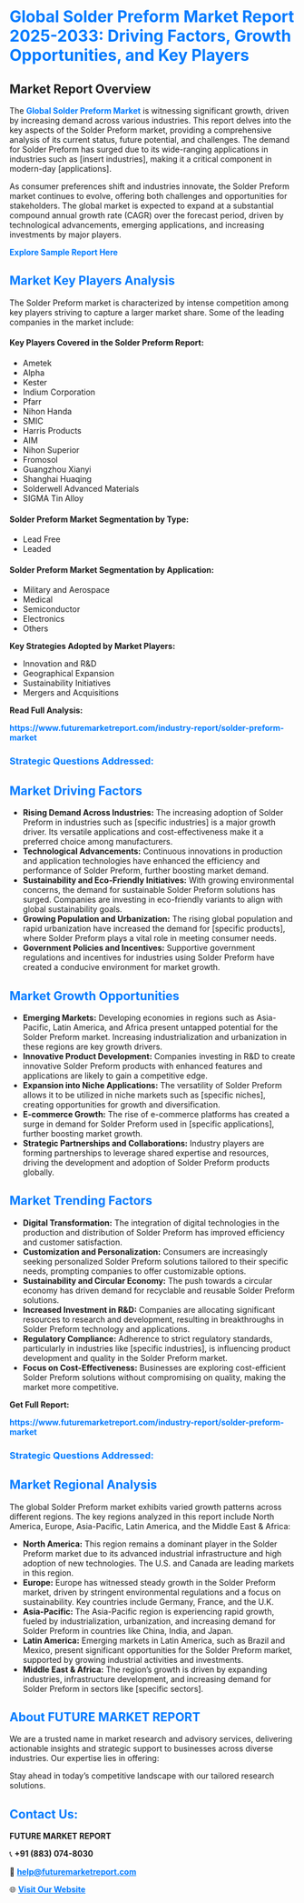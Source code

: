<h1 style="color: #007BFF;">Global Solder Preform Market Report 2025-2033: Driving Factors, Growth Opportunities, and Key Players</h1>

<section id="overview">
<h2>Market Report Overview</h2>
<p>The <a href="https://www.futuremarketreport.com/industry-report/solder-preform-market" style="color: #007BFF; text-decoration: none;"><strong>Global Solder Preform Market</strong></a> is witnessing significant growth, driven by increasing demand across various industries. This report delves into the key aspects of the Solder Preform market, providing a comprehensive analysis of its current status, future potential, and challenges. The demand for Solder Preform has surged due to its wide-ranging applications in industries such as [insert industries], making it a critical component in modern-day [applications].</p>
<p>As consumer preferences shift and industries innovate, the Solder Preform market continues to evolve, offering both challenges and opportunities for stakeholders. The global market is expected to expand at a substantial compound annual growth rate (CAGR) over the forecast period, driven by technological advancements, emerging applications, and increasing investments by major players.</p>
</section>

<section id="overview">
<p><a href="https://www.futuremarketreport.com/request-sample/reportId=28077" style="color: #007BFF; text-decoration: none;"><strong>Explore Sample Report Here</strong></a></p>
</section>

<section id="key-players">
<h2 style="color: #007BFF;">Market Key Players Analysis</h2>
<p>The Solder Preform market is characterized by intense competition among key players striving to capture a larger market share. Some of the leading companies in the market include:</p>
<h4>Key Players Covered in the Solder Preform Report:</h4>
<ul><li>Ametek</li><li>Alpha</li><li>Kester</li><li>Indium Corporation</li><li>Pfarr</li><li>Nihon Handa</li><li>SMIC</li><li>Harris Products</li><li>AIM</li><li>Nihon Superior</li><li>Fromosol</li><li>Guangzhou Xianyi</li><li>Shanghai Huaqing</li><li>Solderwell Advanced Materials</li><li>SIGMA Tin Alloy</li></ul>
<h4>Solder Preform Market Segmentation by Type:</h4>
<ul><li>Lead Free</li><li>Leaded</li></ul>

<h4>Solder Preform Market Segmentation by Application:</h4>
<ul><li>Military and Aerospace</li><li>Medical</li><li>Semiconductor</li><li>Electronics</li><li>Others</li></ul>
<p><strong>Key Strategies Adopted by Market Players:</strong></p>
<ul>
<li>Innovation and R&D</li>
<li>Geographical Expansion</li>
<li>Sustainability Initiatives</li>
<li>Mergers and Acquisitions</li>
</ul>
</section>

<section>
<p><strong>Read Full Analysis: </strong></p><a href="https://www.futuremarketreport.com/industry-report/solder-preform-market" style="color: #007BFF; text-decoration: none;"><strong>https://www.futuremarketreport.com/industry-report/solder-preform-market</strong></a>
<h3 style="color: #007BFF;">Strategic Questions Addressed:</h3>
</section>

<section id="driving-factors">
<h2 style="color: #007BFF;">Market Driving Factors</h2>
<ul>
<li><strong>Rising Demand Across Industries:</strong> The increasing adoption of Solder Preform in industries such as [specific industries] is a major growth driver. Its versatile applications and cost-effectiveness make it a preferred choice among manufacturers.</li>
<li><strong>Technological Advancements:</strong> Continuous innovations in production and application technologies have enhanced the efficiency and performance of Solder Preform, further boosting market demand.</li>
<li><strong>Sustainability and Eco-Friendly Initiatives:</strong> With growing environmental concerns, the demand for sustainable Solder Preform solutions has surged. Companies are investing in eco-friendly variants to align with global sustainability goals.</li>
<li><strong>Growing Population and Urbanization:</strong> The rising global population and rapid urbanization have increased the demand for [specific products], where Solder Preform plays a vital role in meeting consumer needs.</li>
<li><strong>Government Policies and Incentives:</strong> Supportive government regulations and incentives for industries using Solder Preform have created a conducive environment for market growth.</li>
</ul>
</section>

<section id="growth-opportunities">
<h2 style="color: #007BFF;">Market Growth Opportunities</h2>
<ul>
<li><strong>Emerging Markets:</strong> Developing economies in regions such as Asia-Pacific, Latin America, and Africa present untapped potential for the Solder Preform market. Increasing industrialization and urbanization in these regions are key growth drivers.</li>
<li><strong>Innovative Product Development:</strong> Companies investing in R&D to create innovative Solder Preform products with enhanced features and applications are likely to gain a competitive edge.</li>
<li><strong>Expansion into Niche Applications:</strong> The versatility of Solder Preform allows it to be utilized in niche markets such as [specific niches], creating opportunities for growth and diversification.</li>
<li><strong>E-commerce Growth:</strong> The rise of e-commerce platforms has created a surge in demand for Solder Preform used in [specific applications], further boosting market growth.</li>
<li><strong>Strategic Partnerships and Collaborations:</strong> Industry players are forming partnerships to leverage shared expertise and resources, driving the development and adoption of Solder Preform products globally.</li>
</ul>
</section>

<section id="trending-factors">
<h2 style="color: #007BFF;">Market Trending Factors</h2>
<ul>
<li><strong>Digital Transformation:</strong> The integration of digital technologies in the production and distribution of Solder Preform has improved efficiency and customer satisfaction.</li>
<li><strong>Customization and Personalization:</strong> Consumers are increasingly seeking personalized Solder Preform solutions tailored to their specific needs, prompting companies to offer customizable options.</li>
<li><strong>Sustainability and Circular Economy:</strong> The push towards a circular economy has driven demand for recyclable and reusable Solder Preform solutions.</li>
<li><strong>Increased Investment in R&D:</strong> Companies are allocating significant resources to research and development, resulting in breakthroughs in Solder Preform technology and applications.</li>
<li><strong>Regulatory Compliance:</strong> Adherence to strict regulatory standards, particularly in industries like [specific industries], is influencing product development and quality in the Solder Preform market.</li>
<li><strong>Focus on Cost-Effectiveness:</strong> Businesses are exploring cost-efficient Solder Preform solutions without compromising on quality, making the market more competitive.</li>
</ul>
</section>

<section>
<p><strong>Get Full Report: </strong></p><a href="https://www.futuremarketreport.com/industry-report/solder-preform-market" style="color: #007BFF; text-decoration: none;"><strong>https://www.futuremarketreport.com/industry-report/solder-preform-market</strong></a>
<h3 style="color: #007BFF;">Strategic Questions Addressed:</h3>
</section>


<section id="regional-analysis">
<h2 style="color: #007BFF;">Market Regional Analysis</h2>
<p>The global Solder Preform market exhibits varied growth patterns across different regions. The key regions analyzed in this report include North America, Europe, Asia-Pacific, Latin America, and the Middle East & Africa:</p>
<ul>
<li><strong>North America:</strong> This region remains a dominant player in the Solder Preform market due to its advanced industrial infrastructure and high adoption of new technologies. The U.S. and Canada are leading markets in this region.</li>
<li><strong>Europe:</strong> Europe has witnessed steady growth in the Solder Preform market, driven by stringent environmental regulations and a focus on sustainability. Key countries include Germany, France, and the U.K.</li>
<li><strong>Asia-Pacific:</strong> The Asia-Pacific region is experiencing rapid growth, fueled by industrialization, urbanization, and increasing demand for Solder Preform in countries like China, India, and Japan.</li>
<li><strong>Latin America:</strong> Emerging markets in Latin America, such as Brazil and Mexico, present significant opportunities for the Solder Preform market, supported by growing industrial activities and investments.</li>
<li><strong>Middle East & Africa:</strong> The region’s growth is driven by expanding industries, infrastructure development, and increasing demand for Solder Preform in sectors like [specific sectors].</li>
</ul>
</section>

<footer>
<h2 style="color: #007BFF;">About FUTURE MARKET REPORT</h2>
<p>We are a trusted name in market research and advisory services, delivering actionable insights and strategic support to businesses across diverse industries. Our expertise lies in offering:</p>

<p>Stay ahead in today’s competitive landscape with our tailored research solutions.</p>

<h2 style="color: #007BFF;">Contact Us:</h2>
<p><strong>FUTURE MARKET REPORT</strong></p>
<p>📞 <strong>+91 (883) 074-8030</strong></p>
<p>📧 <strong><a href="mailto:help@futuremarketreport.com" style="color: #007BFF;">help@futuremarketreport.com</a></strong></p>
<p>🌐 <strong><a href="https://www.futuremarketreport.com/" style="color: #007BFF;">Visit Our Website</a></strong></p>
</footer>